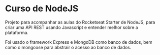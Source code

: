 # Curso de NodeJS

Projeto para acompanhar as aulas do Rocketseat Starter de NodeJS, para criar uma API REST usando Javascript e entender melhor sobre a plataforma.

Foi usado o framework Express e MongoDB como banco de dados, bem como o mongoose para abstrair o acesso ao banco de dados.
